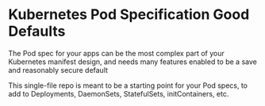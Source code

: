 # Kubernetes Pod Specification Good Defaults

The Pod spec for your apps can be the most complex part of your Kubernetes manifest design, and needs many features enabled to be a save and reasonably secure default

This single-file repo is meant to be a starting point for your Pod specs, to add to Deployments, DaemonSets, StatefulSets, initContainers, etc.

